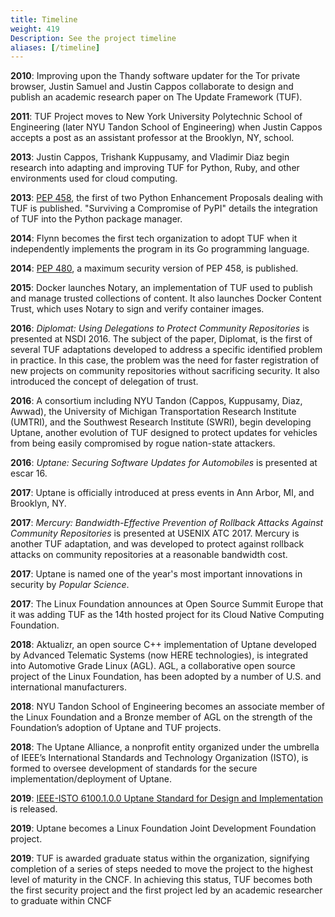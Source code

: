 ```yaml
---
title: Timeline
weight: 419
Description: See the project timeline
aliases: [/timeline]
---
```


**2010**: Improving upon the Thandy software updater for the Tor private
browser, Justin Samuel and Justin Cappos collaborate to design and publish an
academic research paper on The Update Framework (TUF).

**2011**: TUF Project moves to New York University Polytechnic School of
Engineering (later NYU Tandon School of Engineering) when Justin Cappos accepts
a post as an assistant professor at the Brooklyn, NY, school.

**2013**: Justin Cappos, Trishank Kuppusamy, and Vladimir Diaz begin research
into adapting and improving TUF for Python, Ruby, and other environments used
for cloud computing.

**2013**: [PEP 458](https://www.python.org/dev/peps/pep-0458/), the first of two
Python Enhancement Proposals dealing with TUF is published. "Surviving a
Compromise of PyPI" details the integration of TUF into the Python package
manager.

**2014**: Flynn becomes the first tech organization to adopt TUF when it
independently implements the program in its Go programming language.

**2014**: [PEP 480](https://www.python.org/dev/peps/pep-0480/), a maximum
security version of PEP 458, is published.

**2015**: Docker launches Notary, an implementation of TUF used to publish and
manage trusted collections of content. It also launches Docker Content Trust,
which uses Notary to sign and verify container images.

**2016**: _Diplomat: Using Delegations to Protect Community Repositories_ is
presented at NSDI 2016. The subject of the paper, Diplomat, is the first of
several TUF adaptations developed to address a specific identified problem in
practice. In this case, the problem was the need for faster registration of new
projects on community repositories without sacrificing security. It also
introduced the concept of delegation of trust.

**2016**: A consortium including NYU Tandon (Cappos, Kuppusamy, Diaz, Awwad),
the University of Michigan Transportation Research Institute (UMTRI), and the
Southwest Research Institute (SWRI), begin developing Uptane, another evolution
of TUF designed to protect updates for vehicles from being easily compromised by
rogue nation-state attackers.

**2016**: _Uptane: Securing Software Updates for Automobiles_ is presented at
escar 16.

**2017**: Uptane is officially introduced at press events in Ann Arbor, MI, and
Brooklyn, NY.

**2017**: _Mercury: Bandwidth-Effective Prevention of Rollback Attacks Against
Community Repositories_ is presented at USENIX ATC 2017. Mercury is another TUF
adaptation, and was developed to protect against rollback attacks on community
repositories at a reasonable bandwidth cost.

**2017**: Uptane is named one of the year's most important innovations in
security by _Popular Science_.

**2017**: The Linux Foundation announces at Open Source Summit Europe that it
was adding TUF as the 14th hosted project for its Cloud Native Computing
Foundation.

**2018**: Aktualizr, an open source C++ implementation of Uptane developed by
Advanced Telematic Systems (now HERE technologies), is integrated into
Automotive Grade Linux (AGL). AGL, a collaborative open source project of the
Linux Foundation, has been adopted by a number of U.S. and international
manufacturers.

**2018**: NYU Tandon School of Engineering becomes an associate member of the
Linux Foundation and a Bronze member of AGL on the strength of the Foundation’s
adoption of Uptane and TUF projects.

**2018**: The Uptane Alliance, a nonprofit entity organized under the umbrella
of IEEE’s International Standards and Technology Organization (ISTO), is formed
to oversee development of standards for the secure implementation/deployment of
Uptane.

**2019**:
[IEEE-ISTO 6100.1.0.0 Uptane Standard for Design and Implementation](https://uptane.github.io/papers/ieee-isto-6100.1.0.0.uptane-standard.html)
is released.

**2019**: Uptane becomes a Linux Foundation Joint Development Foundation
project.

**2019**: TUF is awarded graduate status within the organization, signifying
completion of a series of steps needed to move the project to the highest level
of maturity in the CNCF. In achieving this status, TUF becomes both the first
security project and the first project led by an academic researcher to graduate
within CNCF
